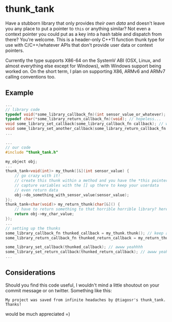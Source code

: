 # thunk_tank
Have a stubborn library that only provides _their own data_ and doesn't leave you any place to put a pointer to ```this``` or anything similar? Not even a context pointer you could put as a key into a hash table and dispatch from there? You're welcome.
This is a header-only C++11 function thunk type for use with C/C++/whatever APIs that don't provide user data or context pointers.

Currently the type supports X86-64 on the SystemV ABI (OSX, Linux, and almost everything else except for Windows), with Windows support being worked on. On the short term, I plan on supporting X86, ARMv6 and ARMv7 calling conventions too.

## Example

``` c++
...
// library code
typedef void(*some_library_callback_fn)(int sensor_value_or_whatever); // why no userdata/context?? whyyyy??
typedef char(*some_library_return_callback_fn)(void); // hopeless...
void some_library_set_callback(some_library_callback_fn callback); // why no userdata?? whyyyy??
void some_library_set_another_callback(some_library_return_callback_fn return_callback);
...

...
// our code
#include "thunk_tank.h"

my_object obj;
...
thunk_tank<void(int)> my_thunk([&](int sensor_value) {
    // go crazy with it!
    // create this thunk within a method and you have the *this pointer available
    // capture variables with the [] up there to keep your userdata
    // even return data
    obj->do_something_with_sensor_value(sensor_value);
});
thunk_tank<char(void)> my_return_thunk(char[&]() {
    // have to return something to that horrible horrible library? here you go.
    return obj->my_char_value;
});
...
// setting up the thunks
some_library_callback_fn thunked_callback = my_thunk.thunk(); // keep an eye on the thunk object scope - when my_thunk gets destroyed the thunk code is freed
some_library_return_callback_fn thunked_return_callback = my_return_thunk.thunk();

some_library_set_callback(thunked_callback); // awww yeahhhh
some_library_set_return_callback(thunked_return_callback); // awww yeahhhh
...
```

## Considerations

Should you find this code useful, I wouldn't mind a little shoutout on your commit message or on twitter. Something like this:
```
My project was saved from infinite headaches by @tiagosr's thunk_tank. Thanks!
```
would be much appreciated =)
